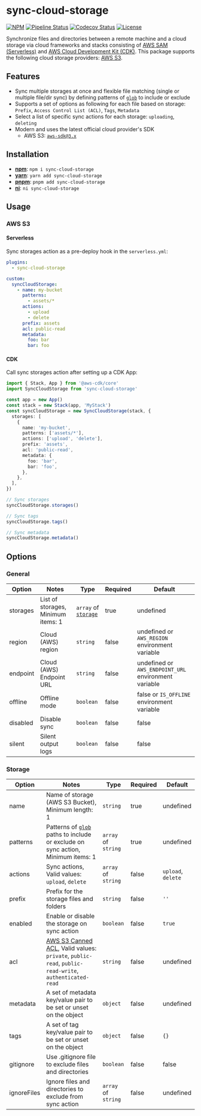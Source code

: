 # sync-cloud-storage

[![NPM](https://img.shields.io/npm/v/sync-cloud-storage)](https://www.npmjs.com/package/sync-cloud-storage)
[![Pipeline Status](https://github.com/msudgh/sync-cloud-storage/actions/workflows/ci.yml/badge.svg?branch=main)](./.github/workflows/ci.yml)
[![Codecov Status](https://codecov.io/gh/msudgh/sync-cloud-storage/branch/main/graph/badge.svg?token=2BY6063VOY)](https://codecov.io/gh/msudgh/sync-cloud-storage)
[![License](https://img.shields.io/github/license/msudgh/sync-cloud-storage)](LICENSE)

Synchronize files and directories between a remote machine and a cloud storage via cloud frameworks and stacks consisting of [AWS SAM (Serverless)](https://www.serverless.com/) and [AWS Cloud Development Kit (CDK)](https://aws.amazon.com/cdk/). This package supports the following cloud storage providers: [AWS S3](https://aws.amazon.com/s3/).

## Features

- Sync multiple storages at once and flexible file matching (single or multiple file/dir sync) by defining patterns of [`glob`](<https://en.wikipedia.org/wiki/Glob_(programming)>) to include or exclude
- Supports a set of options as following for each file based on storage: `Prefix`, `Access Control List (ACL)`, `Tags`, `Metadata`
- Select a list of specific sync actions for each storage: `uploading`, `deleting`
- Modern and uses the latest official cloud provider's SDK
  - AWS S3: [`aws-sdk@3.x`](https://www.npmjs.com/package/@aws-sdk/client-s3)

## Installation

- [**npm**](https://npmjs.com/): `npm i sync-cloud-storage`
- [**yarn**](https://yarnpkg.com/): `yarn add sync-cloud-storage`
- [**pnpm**](https://pnpm.io/): `pnpm add sync-cloud-storage`
- [**ni**](https://github.com/antfu/ni): `ni sync-cloud-storage`

## Usage

### AWS S3

#### Serverless

Sync storages action as a pre-deploy hook in the `serverless.yml`:

```yaml
plugins:
  - sync-cloud-storage

custom:
  syncCloudStorage:
    - name: my-bucket
      patterns:
        - assets/*
      actions:
        - upload
        - delete
      prefix: assets
      acl: public-read
      metadata:
        foo: bar
        bar: foo
```

#### CDK

Call sync storages action after setting up a CDK App:

```typescript
import { Stack, App } from '@aws-cdk/core'
import SyncCloudStorage from 'sync-cloud-storage'

const app = new App()
const stack = new Stack(app, 'MyStack')
const syncCloudStorage = new SyncCloudStorage(stack, {
  storages: [
    {
      name: 'my-bucket',
      patterns: ['assets/*'],
      actions: ['upload', 'delete'],
      prefix: 'assets',
      acl: 'public-read',
      metadata: {
        foo: 'bar',
        bar: 'foo',
      },
    },
  ],
})

// Sync storages
syncCloudStorage.storages()

// Sync tags
syncCloudStorage.tags()

// Sync metadata
syncCloudStorage.metadata()
```

## Options

### General

| Option   | Notes                              | Type                             | Required | Default                                              |
| -------- | ---------------------------------- | -------------------------------- | -------- | ---------------------------------------------------- |
| storages | List of storages, Minimum items: 1 | `array` of [`storage`](#storage) | true     | undefined                                            |
| region   | Cloud (AWS) region                 | `string`                         | false    | undefined or `AWS_REGION` environment variable       |
| endpoint | Cloud (AWS) Endpoint URL           | `string`                         | false    | undefined or `AWS_ENDPOINT_URL` environment variable |
| offline  | Offline mode                       | `boolean`                        | false    | false or `IS_OFFLINE` environment variable           |
| disabled | Disable sync                       | `boolean`                        | false    | false                                                |
| silent   | Silent output logs                 | `boolean`                        | false    | false                                                |

### Storage

| Option      | Notes                                                                                                       | Type                | Required | Default            |
| ----------- | ----------------------------------------------------------------------------------------------------------- | ------------------- | -------- | ------------------ |
| name        | Name of storage (AWS S3 Bucket), Minimum length: 1                                                          | `string`            | true     | undefined          |
| patterns    | Patterns of [`glob`][glob] paths to include or exclude on sync action, Minimum items: 1                     | `array` of `string` | true     | undefined          |
| actions     | Sync actions, Valid values: `upload`, `delete`                                                              | `array` of `string` | false    | `upload`, `delete` |
| prefix      | Prefix for the storage files and folders                                                                    | `string`            | false    | `''`               |
| enabled     | Enable or disable the storage on sync action                                                                | `boolean`           | false    | `true`             |
| acl         | [AWS S3 Canned ACL][acl], Valid values: `private`, `public-read`, `public-read-write`, `authenticated-read` | `string`            | false    | undefined          |
| metadata    | A set of metadata key/value pair to be set or unset on the object                                           | `object`            | false    | undefined          |
| tags        | A set of tag key/value pair to be set or unset on the object                                                | `object`            | false    | `{}`               |
| gitignore   | Use .gitignore file to exclude files and directories                                                        | `boolean`           | false    | false              |
| ignoreFiles | Ignore files and directories to exclude from sync action                                                    | `array` of `string` | false    | undefined          |

[glob]: https://en.wikipedia.org/wiki/Glob_(programming)
[acl]: https://docs.aws.amazon.com/AmazonS3/latest/userguide/acl-overview.html#canned-acl
